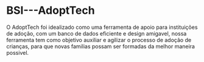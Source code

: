 # BSI---AdoptTech
O AdoptTech foi idealizado como uma ferramenta de apoio para instituições de adoção, com um banco de dados eficiente e design amigavel, nossa ferramenta tem como objetivo auxiliar e agilizar o processo de adoção de crianças, para que novas familias possam ser formadas da melhor maneira possivel.
